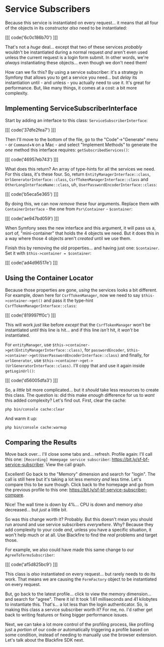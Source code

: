 # Service Subscribers

Because this service is instantiated on every request... it means that all four of
the objects in its constructor *also* need to be instantiated:

[[[ code('6c0c186b70') ]]]

That's not a *huge* deal... except that two of these services *probably* wouldn't
be instantiated during a normal request *and* aren't even used unless the current
request is a login form submit. In other words, we're *always* instantiating
these objects... even though we don't need them!

How can we fix this? By using a service subscriber: it's a strategy in Symfony
that allows you to get a service you need... but *delay* its instantiation until -
and unless - you actually need to use it. It's great for performance. But, like many
things, it comes at a cost: a bit more complexity.

## Implementing ServiceSubscriberInterface

Start by adding an interface to this class: `ServiceSubscriberInterface`:

[[[ code('37dfe2fea7') ]]]

Then I'll move to the bottom of the file, go to the "Code"->"Generate" menu - or
`Command`+`N` on a Mac - and select "Implement Methods" to generate the *one* method
this interface requires: `getSubscribedServices()`:

[[[ code('46957eb743') ]]]

What does this return? An array of type-hints for all the services we need. For
this class, it's these four. So, return `EntityManagerInterface::class`,
`UrlGeneratorInterface::class`, `CsrfTokenManagerInterface::class` and
`OtherLongInterfaceName::class`, uh, `UserPasswordEncoderInterface::class`:

[[[ code('b5eca5e365') ]]]

By doing this, we can now *remove* these four arguments. Replace them with
`ContainerInterface` - the one from `Psr\Container` - `$container`:

[[[ code('ae947bd059') ]]]

When Symfony sees the new interface and this argument, it will pass us a, sort of,
"mini-container" that holds the 4 objects we need. But it does this in a way where
those 4 objects aren't *created* until we use them.

Finish this by removing the old properties... and having just one: `$container`.
Set it with `$this->container = $container`:

[[[ code('ad4d96517e') ]]]

## Using the Container Locator

Because those properties are gone, *using* the services looks a bit different. For
example, down here for `CsrfTokenManager`, now we need to say
`$this->container->get()` and pass it the type-hint `CsrfTokenManagerInterface::class`:

[[[ code('819997ff0c') ]]]

This will work *just* like before *except* that the `CsrfTokenManager` won't be
instantiated *until* this line is hit... and if this line *isn't* hit, it *won't*
be instantiated.

For `entityManager`, use `$this->container->get(EntityManagerInterface::class)`, for
`passwordEncoder`, `$this->container->get(UserPasswordEncoderInterface::class)` and
finally, for `urlGenerator`, use `$this->container->get->(UrlGeneratorInterface::class)`.
I'll copy that and use it again inside `getLoginUrl()`:

[[[ code('d56005dfa3') ]]]

So, a *little* bit more complicated... but it *should* take less resources to
create this class. The question is: did this make *enough* difference for us to
*want* this added complexity? Let's find out. First, clear the cache:

```terminal-silent
php bin/console cache:clear
```

And warm it up:

```terminal-silent
php bin/console cache:warmup
```

## Comparing the Results

Move back over... I'll close some tabs and... refresh. Profile again: I'll call
this one: `[Recording] Homepage service subscriber`:
https://bit.ly/sf-bf-service-subscriber. View the call graph.

Excellent! Go back to the "Memory" dimension and search for "login". The call is
still here but it's taking a lot less memory *and* less time. Let's compare this to
be sure though. Click back to the homepage and go from the previous profile to
this one: https://bit.ly/sf-bf-service-subscriber-compare.

Nice! The wall time is down by 4%... CPU is down and memory *also* decreased...
but *just* a little bit.

So was this change worth it? Probably. But this doesn't mean you should run around
and use service subscribers *everywhere*. Why? Because they add complexity to your
code *and*, unless you have a specific situation, it won't help much or at all.
Use Blackfire to find the *real* problems and target those.

For example, we also could have made this same change to our `AgreeToTermsSubscriber`:

[[[ code('af5d825bc9') ]]]

This class is *also* instantiated on every request... but rarely needs to do
its work. That means we are causing the `FormFactory` object to be instantiated
on every request.

But, go back to the latest profile... click to view the memory dimension... and
search for "agree". There it is! It took 1.61 milliseconds and 41 kilobytes to
instantiate this. That's... a lot less than the login authenticator. So, is
making this class a service subscriber worth it? For me, no. I'd rather get back
to writing features or fixing bigger performance issues.

Next, we can take a lot more control of the profiling process, like profiling just
a *portion* of our code *or* automatically triggering a profile based on
some condition, instead of needing to manually use the browser extension. Let's
talk about the Blackfire SDK next.
